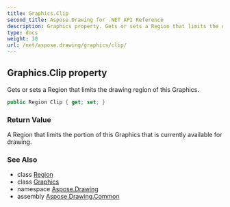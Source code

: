 ```yaml
---
title: Graphics.Clip
second_title: Aspose.Drawing for .NET API Reference
description: Graphics property. Gets or sets a Region that limits the drawing region of this Graphics
type: docs
weight: 30
url: /net/aspose.drawing/graphics/clip/
---
```

## Graphics.Clip property

Gets or sets a Region that limits the drawing region of this Graphics.

```csharp
public Region Clip { get; set; }
```

### Return Value

A Region that limits the portion of this Graphics that is currently available for drawing.

### See Also

* class [Region](../../region/)
* class [Graphics](../)
* namespace [Aspose.Drawing](../../graphics/)
* assembly [Aspose.Drawing.Common](../../../)


